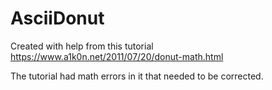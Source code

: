 # AsciiDonut

Created with help from this tutorial https://www.a1k0n.net/2011/07/20/donut-math.html

The tutorial had math errors in it that needed to be corrected.

